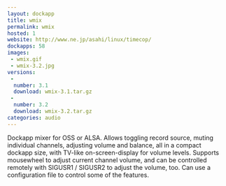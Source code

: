 ```yaml
---
layout: dockapp
title: wmix
permalink: wmix
hosted: 1
website: http://www.ne.jp/asahi/linux/timecop/
dockapps: 58
images:
 - wmix.gif
 - wmix-3.2.jpg
versions:
 -
  number: 3.1
  download: wmix-3.1.tar.gz
 -
  number: 3.2
  download: wmix-3.2.tar.gz
categories: audio
---
```

Dockapp mixer for OSS or ALSA. Allows toggling record source, muting individual channels, adjusting volume and balance, all in a compact dockapp size, with TV-like on-screen-display for volume levels. Supports mousewheel to adjust current channel volume, and can be controlled remotely with SIGUSR1 / SIGUSR2 to adjust the volume, too. Can use a configuration file to control some of the features.
